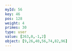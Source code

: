 ```yaml
---
myId: 56
key: 46
pos: 128
weight: 4
primes: 30
type: user
value: [263,0,-1,2]
object: [9,26,40,56,74,82,96]
---
```

